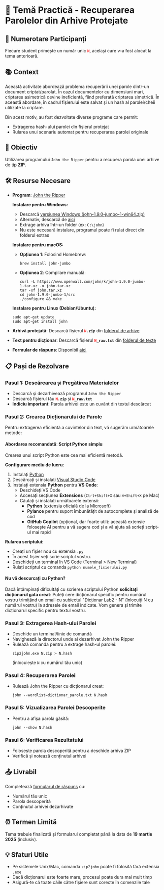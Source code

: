 # 📝 Temă Practică - Recuperarea Parolelor din Arhive Protejate

## 🔢 Numerotare Participanți
Fiecare student primește un număr unic <code><strong><span style="color:red;">N</span></strong></code>, același care v-a fost alocat la tema anterioară.

## 📚 Context
Această activitate abordează problema recuperării unei parole dintr-un document criptat/parolat. În cazul documentelor cu dimensiuni mari, criptarea asimetrică devine ineficientă, fiind preferată criptarea simetrică. În această abordare, în cadrul fișierului este salvat și un hash al parolei/cheii utilizate la criptare.

Din acest motiv, au fost dezvoltate diverse programe care permit:
* Extragerea hash-ului parolei din fișierul protejat
* Rularea unui scenariu automat pentru recuperarea parolei originale

## 🎯 Obiectiv
Utilizarea programului `John the Ripper` pentru a recupera parola unei arhive de tip **ZIP**.

## 🛠️ Resurse Necesare
- **Program**: [John the Ripper](https://www.openwall.com/john/)
  
  **Instalare pentru Windows:**
  - Descarcă [versiunea Windows (john-1.9.0-jumbo-1-win64.zip)](https://www.openwall.com/john/k/john-1.9.0-jumbo-1-win64.zip)
  - Alternativ, descarcă de [aici](https://drive.google.com/file/d/1BHHOHCam7lxkHUo4Y9_5NrEXQPl93KOT)
  - Extrage arhiva într-un folder (ex: `C:\john`)
  - Nu este necesară instalare, programul poate fi rulat direct din folderul extras
  
  **Instalare pentru macOS:**
  - **Opțiunea 1**: Folosind Homebrew:
    ```
    brew install john-jumbo
    ```
  - **Opțiunea 2**: Compilare manuală:
    ```
    curl -L https://www.openwall.com/john/k/john-1.9.0-jumbo-1.tar.xz -o john.tar.xz
    tar -xf john.tar.xz
    cd john-1.9.0-jumbo-1/src
    ./configure && make
    ```
  **Instalare pentru Linux (Debian/Ubuntu):**
    ```
    sudo apt-get update
    sudo apt-get install john
    ```

- **Arhivă protejată**: Descarcă fișierul <code><strong><span style="color:red;">N</span>.zip</strong></code> din [folderul de arhive](https://drive.google.com/drive/folders/1I0aiGGBcEkUH9SaV48ViQEjJFWZ548On)
- **Text pentru dicționar**: Descarcă fișierul <code><strong><span style="color:red;">N</span>_raw.txt</strong></code> din [folderul de texte](https://drive.google.com/drive/folders/1ihXaHFTg9QlHnK6Tjxt4xK-pfyuFcQ2t)
- **Formular de răspuns**: Disponibil [aici](https://forms.gle/qFwhdiK3t12fxevo6)


## 📋 Pași de Rezolvare

### Pasul 1: Descărcarea și Pregătirea Materialelor
- Descarcă și dezarhivează programul `John the Ripper`
- Descarcă fișierul tău <code><strong><span style="color:red;">N</span>.zip</strong></code> și <code><strong><span style="color:red;">N</span>_raw.txt</strong></code>
- **Indiciu important**: Parola arhivei este un cuvânt din textul descărcat

### Pasul 2: Crearea Dicționarului de Parole
Pentru extragerea eficientă a cuvintelor din text, vă sugerăm următoarele metode:

#### Abordarea recomandată: Script Python simplu
Crearea unui script Python este cea mai eficientă metodă.

**Configurare mediu de lucru**:
1. Instalați [Python](https://www.python.org/downloads/)
2. Descărcați și instalați [Visual Studio Code](https://code.visualstudio.com/download)
3. Instalați extensia **Python** pentru **VS Code**:
   - Deschideți VS Code
   - Accesați secțiunea **Extensions** (`Ctrl+Shift+X` sau `⌘+Shift+X` pe Mac)
   - Căutați și instalați următoarele extensii:
      - **Python** (extensia oficială de la Microsoft)
      - **Pylance** pentru suport îmbunătățit de autocomplete și analiză de cod
      - **GitHub Copilot** (opțional, dar foarte util): această extensie folosește AI pentru a vă sugera cod și a vă ajuta să scrieți script-ul mai rapid

**Rularea scriptului**:
- Creați un fișier nou cu extensia `.py`
- În acest fișier veți scrie scriptul vostru.
- Deschideți un terminal în VS Code (Terminal > New Terminal)
- Rulați scriptul cu comanda `python numele_fisierului.py`

#### Nu vă descurcați cu Python?
Dacă întâmpinați dificultăți cu scrierea scriptului Python **solicitați dicționarul gata creat**: Puteți cere dicționarul specific pentru numărul vostru trimițând un email cu subiectul "Dicționar Lab2 - N" (înlocuiți N cu numărul vostru) la adresele de email indicate. Vom genera și trimite dicționarul specific pentru textul vostru.


### Pasul 3: Extragerea Hash-ului Parolei
- Deschide un terminal/linie de comandă
- Navighează la directorul unde ai dezarhivat John the Ripper
- Rulează comanda pentru a extrage hash-ul parolei:
  ```
  zip2john.exe N.zip > N.hash
  ```
  (înlocuiește `N` cu numărul tău unic)

### Pasul 4: Recuperarea Parolei
- Rulează John the Ripper cu dicționarul creat:
  ```
  john --wordlist=dictionar_parole.txt N.hash
  ```

### Pasul 5: Vizualizarea Parolei Descoperite
- Pentru a afișa parola găsită:
  ```
  john --show N.hash
  ```

### Pasul 6: Verificarea Rezultatului
- Folosește parola descoperită pentru a deschide arhiva ZIP
- Verifică și notează conținutul arhivei

## 📤 Livrabil
Completează [formularul de răspuns](https://forms.gle/qFwhdiK3t12fxevo6) cu:
- Numărul tău unic
- Parola descoperită
- Conținutul arhivei dezarhivate

## ⏰ Termen Limită
Tema trebuie finalizată și formularul completat până la data de **19 martie 2025** (inclusiv).

## 💡 Sfaturi Utile
- Pe sistemele Unix/Mac, comanda `zip2john` poate fi folosită fără extensia `.exe`
- Dacă dicționarul este foarte mare, procesul poate dura mai mult timp
- Asigură-te că toate căile către fișiere sunt corecte în comenzile tale